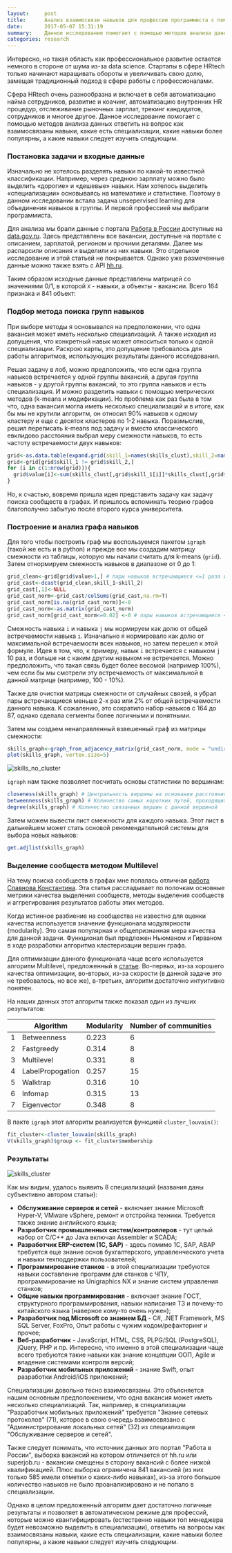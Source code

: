 ```yaml
---
layout:     post
title:      Анализ взаимосвязи навыков для профессии программиста с помощью графов в R 
date:       2017-05-07 15:31:19
summary:    Данное исследование помогает с помощью методов анализа данных ответить на вопрос как взаимосвязаны навыки, какие есть специализации, какие навыки более популярны, а какие навыки следует изучить следующим.
categories: research
---
```


Интересно, но такая область как профессиональное развитие остается немного в стороне от шума из-за data science. Стартапы в сфере HRtech только начинают наращивать обороты и увеличивать свою долю, замещая традиционный подход в сфере работы с профессионалами. 

Сфера HRtech очень разнообразна и включает в себя автоматизацию найма сотрудников, развитие и коачинг, автоматизацию внутренних HR процедур, отслеживание рыночных зарплат, трекинг кандидатов, сотрудников и многое другое. Данное исследование помогает с помощью методов анализа данных ответить на вопрос как взаимосвязаны навыки, какие есть специализации, какие навыки более популярны, а какие навыки следует изучить следующим.




### Постановка задачи и входные данные

Изначально не хотелось разделять навыки по какой-то известной классификации. Например, через среднюю зарплату можно было выделить «дорогие» и «дешевые» навыки. Нам хотелось выделить «специализации» основываясь на математике и статистике. Поэтому в данном исследовании встала задача unsepervised learning для объединения навыков в группы. И первой профессией мы выбрали программиста.
 
Для анализа мы брали данные с портала [Работа в России](http://trudvsem.ru) доступные на [data.gov.ru](http://data.gov.ru/opendata/7710538364-vacansii). Здесь представлены все вакансии, доступные на портале с описанием, зарплатой, регионом и прочими деталями. Далее мы распарсили описания и выделили из них навыки. Это отдельное исследование и этой статьей не покрывается. Однако уже размеченные данные можно также взять с API [hh.ru](http://hh.ru). 
 
Таким образом исходные данные представлены матрицей со значениями 0/1, в которой `X` - навыки, а объекты - вакансии. Всего 164 признака и 841 объект:




### Подбор метода поиска групп навыков

При выборе методы я основывался на предположении, что одна вакансия может иметь несколько специализаций. А также исходил из допущения, что конкретный навык может относиться только к одной специализации. Раскрою карты, это допущение требовалось для работы алгоритмов, использующих результаты данного исследования.

Решая задачу в лоб, можно предположить, что если одна группа навыков встречается у одной группы вакансий, а другая группа навыков - у другой группы вакансий, то это группа навыков и есть специализация. И можно разделить навыки с помощью метрических методов (k-means и модификации). Но проблема как раз была в том что, одна вакансия могла иметь несколько специализаций и в итоге, как бы мы не крутили алгоритм, он относил 90% навыков к одному кластеру и еще с десяток кластеров по 1-2 навыка. Поразмыслив, решил переписать k-means под задачу и вместо классического евклидово расстояния выбрал меру смежности навыков, то есть частоту встречаемости двух навыков:

```r
grid<-as.data.table(expand.grid(skill_1=names(skills_clust),skill_2=names(skills_clust)))
grid<-grid[grid$skill_1 != grid$skill_2,]
for (i in c(1:nrow(grid))){
  grid$value[i]<-sum(skills_clust[,grid$skill_1[i]]*skills_clust[,grid$skill_2[i]])
}
```

Но, к счастью, вовремя пришла идея представить задачу как задачу поиска сообществ в графах. И пришлось вспоминать теорию графов благополучно забытую после второго курса университета. 




### Построение и анализ графа навыков

Для того чтобы построить граф мы воспользуемся пакетом `igraph` (такой же есть и в python) и прежде все мы создадим матрицу смежности из таблицы, которую мы начали считать для k-means (`grid`). Затем отнормируем смежность навыков в диапазоне от 0 до 1: 

```r
grid_clean<-grid[grid$value>1,] # пары навыков встречающиеся <=1 раза исключаются
grid_cast<-dcast(grid_clean,skill_1~skill_2)
grid_cast[,1]<-NULL
grid_cast_norm<-grid_cast/colSums(grid_cast,na.rm=T)
grid_cast_norm[is.na(grid_cast_norm)]<-0
grid_cast_norm<-as.matrix(grid_cast_norm) 
grid_cast_norm[grid_cast_norm<=0.02] <-0 # пары навыков встречающиеся <=2% исключаются
```

Смежность навыка `i` и навыка `j` мы нормируем как долю от общей встречаемости навыка `i`. Изначально я нормировало как долю от максимальной встречаемости всех навыков, но затем перешел к этой формуле. Идея в том, что, к примеру, навык `i` встречается с навыком `j` 10 раз, и больше ни с каким другим навыком не встречается. Можно предположить, что такая связь будет более весомой (например 100%), чем если бы мы смотрели эту встречаемость от максимальной в данной матрице (например, 100 - 10%).

Также для очистки матрицы смежности от случайных связей, я убрал пары встречающиеся меньше 2-х раз или 2% от общей встречаемости данного навыка. К сожалению, это сократило набор навыков с 164 до 87, однако сделала сегменты более логичными и понятными.

Затем мы создаем ненаправленный взвешенный граф из матрицы смежности:

```r
skills_graph<-graph_from_adjacency_matrix(grid_cast_norm, mode = "undirected",weighted=T)
plot(skills_graph, vertex.size=5)
```

![skills_no_cluster](https://raw.githubusercontent.com/alexakimenko/alexakimenko.github.io/master/images/skills.001.png "skills no cluster")

`igraph` нам также позволяет посчитать основы статистики по вершинам:

```r
closeness(skills_graph) # Центральность вершины на основании расстояния до других вершин
betweenness(skills_graph) # Количество самых коротких путей, проходящих через вершину
degree(skills_graph) # Количество связанных вершин с данной вершиной
```

Затем можем вывести лист смежности для каждого навыка. Этот лист в дальнейшем может стать основой рекомендательной системы для выбора новых навыков:

```r
get.adjlist(skills_graph)
```




### Выделение сообществ методом Multilevel

На тему поиска сообществ в графах мне попалась отличная [работа Славнова Константина](http://www.machinelearning.ru/wiki/images/6/60/2015_417_SlavnovKA.pdf). Эта статья рассладывает по полочкам основные метрики качества выделения сообществ, методы выделения сообществ и аггрегирования результатов работы этих методов.

Когда истинное разбиение на сообщества не известно для оценки качества используется значение функционала модулярности (modularity). Это самая популярная и общепризнанная мера качества для данной задачи. Функционал был предложен Ньюманом и Гирваном в ходе разработки алгоритма кластеризации вершин графа.

Для оптимизации данного функционала чаще всего используется алгоритм Multilevel, предложенный в [статье](https://arxiv.org/abs/0803.0476). Во-первых, из-за хорошего качества оптимизации, во-вторых, из-за скорости (в данной задаче это не требовалось, но все же), в-третьих, алгоритм достаточно интуитивно понятен.

На наших данных этот алгоритм также показал один из лучших результатов:

| |Algorithm|Modularity|Number of communities|
|---|---|---|---|
|1|Betweenness|0.223|6|
|2|Fastgreedy|0.314|8
|3|Multilevel|0.331|8|
|4|LabelPropogation|0.257|15|
|5|Walktrap|0.316|10|
|6|Infomap|0.315|13|
|7|Eigenvector|0.348|8|

В пакте `igraph` этот алгоритм реализуется функцией `cluster_louvain()`:

```r
fit_cluster<-cluster_louvain(skills_graph)
V(skills_graph)$group <- fit_cluster$membership
```




### Результаты


![skills_cluster](https://raw.githubusercontent.com/alexakimenko/alexakimenko.github.io/master/images/skills.003.jpeg "skills cluster")

Как мы видим, удалось выявить 8 специализаций (названия даны субъективно автором статьи):

* **Обслуживание серверов и сетей** - включает знание Microsoft Hyper-V, VMware vSphere, ремонт и отстройка техники. Требуется также знание английского языка;
* **Разработчик промышленных систем/контроллеров** - тут целый набор от C/C++ до Java включая Assembler и SCADA;
* **Разработчик ERP-систем (1С, SAP)** - здесь помимо 1C, SAP, ABAP требуется еще знание основ бухгалтерcкого, управленческого учета и навыки техподдержки пользователей;
* **Программирование станков** - в этой специализации требуются навыки составление программ для станков с ЧПУ, программирование на Unigraphics NX и знание систем управления станков;
* **Общие навыки программирования** - включает знание ГОСТ, структурного программирования, навыки написания ТЗ и почему-то китайского языка (наверное кому-то очень нужен);
* **Разработчик под Microsoft со знанием БД** - C#, .NET Framework, MS SQL Server, FoxPro, Опыт работы с чужим кодом/рефакторинг и прочее;
* **Веб-разработчик** - JavaScript, HTML, СSS, PLPG/SQL (PostgreSQL), jQuery, PHP  и пр. Интересно, что именно в этой специализации чаще всего требуются такие навыки как знание концепции ООП, Agile и владение системами контроля версий;
* **Разработчик мобильных приложений** - знание Swift, опыт разработки Android/iOS приложений;

Специализации довольно тесно взаимосвязаны. Это объясняется нашим основным предположением, что одна вакансия может иметь несколько специализаций. Так, например, в специализации "Разработчик мобильных приложений" требуется "Знание сетевых протоколов" (71), которое в свою очередь взаимосвязано с "Администрирование локальных сетей" (32) из специализации "Обслуживание серверов и сетей". 

Также следует понимать, что источник данных это портал "Работа в России", выборка вакансий на котором отличается от hh.ru или superjob.ru - вакансии смещены в сторону вакансий с более низкой квалификацией. Плюс выборка ограничена 841 вакансией (из них только 585 имели отметки о каких-либо навыках), из-за этого большое количество навыков не было проанализировано и не попало в специализации. 

Однако в целом предложенный алгоритм дает достаточно логичные результаты и позволяет в автоматическом режиме для профессий, которые можно квантифицировать (естественно навыки топ менеджера будет невозможно выделить в специализации), ответить на вопросы как взаимосвязаны навыки, какие есть специализации, какие навыки более популярны, а какие навыки следует изучить следующим. 

<div id="htmlwidget-b0455ce68871389b164e" style="width:672px;height:500px;" class="visNetwork html-widget"></div>
<script type="application/json" data-for="htmlwidget-b0455ce68871389b164e">{"x":{"nodes":{"id":["1","2","3","4","5","6","7","8","9","10","11","12","14","15","16","17","18","20","21","26","27","28","29","30","32","33","36","37","43","44","45","47","48","49","51","52","53","54","58","59","60","62","64","66","70","71","72","75","76","78","80","81","82","85","87","88","90","91","93","96","98","99","104","106","108","109","111","115","116","117","118","120","122","128","133","135","136","137","138","145","146","147","151","152","155","157","164"],"group":[3,6,7,7,7,7,6,1,5,2,7,8,6,2,7,6,3,7,5,2,3,5,6,6,1,2,8,7,1,1,5,1,1,6,5,3,2,1,5,3,6,6,2,5,1,8,3,3,3,2,6,1,2,7,7,7,1,2,2,6,3,4,3,4,5,5,6,6,8,6,6,6,2,7,7,7,7,8,7,8,5,8,4,5,8,8,8],"color":["#BEBADA","#FDB462","#B3DE69","#B3DE69","#B3DE69","#B3DE69","#FDB462","#8DD3C7","#80B1D3","#FFFFB3","#B3DE69","#FCCDE5","#FDB462","#FFFFB3","#B3DE69","#FDB462","#BEBADA","#B3DE69","#80B1D3","#FFFFB3","#BEBADA","#80B1D3","#FDB462","#FDB462","#8DD3C7","#FFFFB3","#FCCDE5","#B3DE69","#8DD3C7","#8DD3C7","#80B1D3","#8DD3C7","#8DD3C7","#FDB462","#80B1D3","#BEBADA","#FFFFB3","#8DD3C7","#80B1D3","#BEBADA","#FDB462","#FDB462","#FFFFB3","#80B1D3","#8DD3C7","#FCCDE5","#BEBADA","#BEBADA","#BEBADA","#FFFFB3","#FDB462","#8DD3C7","#FFFFB3","#B3DE69","#B3DE69","#B3DE69","#8DD3C7","#FFFFB3","#FFFFB3","#FDB462","#BEBADA","#FB8072","#BEBADA","#FB8072","#80B1D3","#80B1D3","#FDB462","#FDB462","#FCCDE5","#FDB462","#FDB462","#FDB462","#FFFFB3","#B3DE69","#B3DE69","#B3DE69","#B3DE69","#FCCDE5","#B3DE69","#FCCDE5","#80B1D3","#FCCDE5","#FB8072","#80B1D3","#FCCDE5","#FCCDE5","#FCCDE5"],"title":["<p>Кластер:Обслуживание серверов и сетей<br>Навык:Server 2008+<br>Количество соседей:10\u003c/p>","<p>Кластер:Обслуживание серверов и сетей<br>Навык:Администрирование локальных сетей<br>Количество соседей:13\u003c/p>","<p>Кластер:Обслуживание серверов и сетей<br>Навык:Установка/настройка ПО<br>Количество соседей:15\u003c/p>","<p>Кластер:Обслуживание серверов и сетей<br>Навык:Работа с серверами<br>Количество соседей:9\u003c/p>","<p>Кластер:Обслуживание серверов и сетей<br>Навык:Поддержание UNIX-подобных операционных систем<br>Количество соседей:4\u003c/p>","<p>Кластер:Обслуживание серверов и сетей<br>Навык:Знание основ сетевой безопасности<br>Количество соседей:4\u003c/p>","<p>Кластер:Обслуживание серверов и сетей<br>Навык:Ремонт/отстройка техники<br>Количество соседей:8\u003c/p>","<p>Кластер:Обслуживание серверов и сетей<br>Навык:Опыт использования сетевых технологий взаимодействия<br>Количество соседей:4\u003c/p>","<p>Кластер:Обслуживание серверов и сетей<br>Навык:Знание английского языка<br>Количество соседей:23\u003c/p>","<p>Кластер:Обслуживание серверов и сетей<br>Навык:Microsoft Hyper-V, VMware vSphere<br>Количество соседей:4\u003c/p>","<p>Кластер:Разработчик промышленных систем/контроллеров<br>Навык:C/C++<br>Количество соседей:24\u003c/p>","<p>Кластер:Разработчик промышленных систем/контроллеров<br>Навык:Java<br>Количество соседей:25\u003c/p>","<p>Кластер:Разработчик промышленных систем/контроллеров<br>Навык:P-CAD<br>Количество соседей:3\u003c/p>","<p>Кластер:Разработчик промышленных систем/контроллеров<br>Навык:Assembler<br>Количество соседей:4\u003c/p>","<p>Кластер:Разработчик промышленных систем/контроллеров<br>Навык:Программирование микроконтроллеров<br>Количество соседей:5\u003c/p>","<p>Кластер:Разработчик промышленных систем/контроллеров<br>Навык:Знание архитектуры процессоров<br>Количество соседей:3\u003c/p>","<p>Кластер:Разработчик промышленных систем/контроллеров<br>Навык:Разработка и программирование под Linux<br>Количество соседей:3\u003c/p>","<p>Кластер:Разработчик промышленных систем/контроллеров<br>Навык:Siemens Simatic<br>Количество соседей:3\u003c/p>","<p>Кластер:Разработчик промышленных систем/контроллеров<br>Навык:SCADA<br>Количество соседей:1\u003c/p>","<p>Кластер:Разработчик промышленных систем/контроллеров<br>Навык:Знание основ работы в СУБД<br>Количество соседей:16\u003c/p>","<p>Кластер:Разработчик промышленных систем/контроллеров<br>Навык:Знание web-серверов и серверов приложений<br>Количество соседей:7\u003c/p>","<p>Кластер:Разработчик ERP-систем (1С, SAP)<br>Навык:1C<br>Количество соседей:19\u003c/p>","<p>Кластер:Разработчик ERP-систем (1С, SAP)<br>Навык:Знание основ бухгалтерcкого учета<br>Количество соседей:8\u003c/p>","<p>Кластер:Разработчик ERP-систем (1С, SAP)<br>Навык:Знание основ управленческого учета<br>Количество соседей:6\u003c/p>","<p>Кластер:Разработчик ERP-систем (1С, SAP)<br>Навык:Написание технической документации к программам<br>Количество соседей:26\u003c/p>","<p>Кластер:Разработчик ERP-систем (1С, SAP)<br>Навык:Администрирование сайта<br>Количество соседей:3\u003c/p>","<p>Кластер:Разработчик ERP-систем (1С, SAP)<br>Навык:Знакомство с технологиями и протоколами разработки telecom приложений<br>Количество соседей:3\u003c/p>","<p>Кластер:Разработчик ERP-систем (1С, SAP)<br>Навык:SAP R/3<br>Количество соседей:2\u003c/p>","<p>Кластер:Разработчик ERP-систем (1С, SAP)<br>Навык:ABAP<br>Количество соседей:1\u003c/p>","<p>Кластер:Разработчик ERP-систем (1С, SAP)<br>Навык:Знание правил информационной безопасности<br>Количество соседей:2\u003c/p>","<p>Кластер:Разработчик ERP-систем (1С, SAP)<br>Навык:Техническая поддержка пользователей<br>Количество соседей:7\u003c/p>","<p>Кластер:Программирование станков<br>Навык:Составление программ для станков с ЧПУ<br>Количество соседей:4\u003c/p>","<p>Кластер:Программирование станков<br>Навык:Unigraphics NX<br>Количество соседей:1\u003c/p>","<p>Кластер:Программирование станков<br>Навык:Знание систем управления стаков с ЧПУ (Hendenhain, Siemens)<br>Количество соседей:1\u003c/p>","<p>Кластер:Общие навыки прграммирования<br>Навык:Отладка/тестирование/сопровождение ПО<br>Количество соседей:27\u003c/p>","<p>Кластер:Общие навыки прграммирования<br>Навык:Знание законодательной базы<br>Количество соседей:1\u003c/p>","<p>Кластер:Общие навыки прграммирования<br>Навык:Знание ГОСТ программирования<br>Количество соседей:6\u003c/p>","<p>Кластер:Общие навыки прграммирования<br>Навык:Чтение технической документации на английском языке<br>Количество соседей:17\u003c/p>","<p>Кластер:Общие навыки прграммирования<br>Навык:Разработка ПО<br>Количество соседей:38\u003c/p>","<p>Кластер:Общие навыки прграммирования<br>Навык:Разработка математических моделей и алгоритмов решения задач<br>Количество соседей:2\u003c/p>","<p>Кластер:Общие навыки прграммирования<br>Навык:Знание приципов структурного программирования<br>Количество соседей:7\u003c/p>","<p>Кластер:Общие навыки прграммирования<br>Навык:Знание сетевых технологий<br>Количество соседей:1\u003c/p>","<p>Кластер:Общие навыки прграммирования<br>Навык:Составление ТЗ<br>Количество соседей:3\u003c/p>","<p>Кластер:Общие навыки прграммирования<br>Навык:Опыт работы с радиочастотным измерительным оборудованием<br>Количество соседей:1\u003c/p>","<p>Кластер:Общие навыки прграммирования<br>Навык:Знание китайского языка<br>Количество соседей:2\u003c/p>","<p>Кластер:Разработчик под Microsoft со знанием БД<br>Навык:C#<br>Количество соседей:24\u003c/p>","<p>Кластер:Разработчик под Microsoft со знанием БД<br>Навык:TSQL (MySQL)<br>Количество соседей:28\u003c/p>","<p>Кластер:Разработчик под Microsoft со знанием БД<br>Навык:VBA<br>Количество соседей:7\u003c/p>","<p>Кластер:Разработчик под Microsoft со знанием БД<br>Навык:PL/SQL (Oracle)<br>Количество соседей:11\u003c/p>","<p>Кластер:Разработчик под Microsoft со знанием БД<br>Навык:.NET<br>Количество соседей:10\u003c/p>","<p>Кластер:Разработчик под Microsoft со знанием БД<br>Навык:Microsoft Visual Studio<br>Количество соседей:15\u003c/p>","<p>Кластер:Разработчик под Microsoft со знанием БД<br>Навык:Delphi<br>Количество соседей:4\u003c/p>","<p>Кластер:Разработчик под Microsoft со знанием БД<br>Навык:MS SQL Server<br>Количество соседей:28\u003c/p>","<p>Кластер:Разработчик под Microsoft со знанием БД<br>Навык:Владение технологиями J2EE (EJB.JPA.JMS.MQ)<br>Количество соседей:5\u003c/p>","<p>Кластер:Разработчик под Microsoft со знанием БД<br>Навык:Проектирование/администрирование СУБД<br>Количество соседей:7\u003c/p>","<p>Кластер:Разработчик под Microsoft со знанием БД<br>Навык:Опыт работы с чужим кодом/рефакторинг<br>Количество соседей:16\u003c/p>","<p>Кластер:Разработчик под Microsoft со знанием БД<br>Навык:FoxPro<br>Количество соседей:1\u003c/p>","<p>Кластер:Разработчик под Microsoft со знанием БД<br>Навык:WebStorm<br>Количество соседей:12\u003c/p>","<p>Кластер:Разработчик под Microsoft со знанием БД<br>Навык:Умение создания WCF сервисов<br>Количество соседей:12\u003c/p>","<p>Кластер:Разработчик под Microsoft со знанием БД<br>Навык:Знание ADO.NET Entity Framework<br>Количество соседей:12\u003c/p>","<p>Кластер:Разработчик под Microsoft со знанием БД<br>Навык:Умениие работать с Team Foundation Server<br>Количество соседей:15\u003c/p>","<p>Кластер:Веб-разработчик<br>Навык:SQL<br>Количество соседей:24\u003c/p>","<p>Кластер:Веб-разработчик<br>Навык:JavaScript<br>Количество соседей:21\u003c/p>","<p>Кластер:Веб-разработчик<br>Навык:HTML<br>Количество соседей:24\u003c/p>","<p>Кластер:Веб-разработчик<br>Навык:СSS<br>Количество соседей:11\u003c/p>","<p>Кластер:Веб-разработчик<br>Навык:PLPG/SQL (PostgreSQL)<br>Количество соседей:2\u003c/p>","<p>Кластер:Веб-разработчик<br>Навык:Знание концепции ООП<br>Количество соседей:23\u003c/p>","<p>Кластер:Веб-разработчик<br>Навык:Знание Agile<br>Количество соседей:6\u003c/p>","<p>Кластер:Веб-разработчик<br>Навык:jQuery<br>Количество соседей:10\u003c/p>","<p>Кластер:Веб-разработчик<br>Навык:Владение системами контроля версий<br>Количество соседей:16\u003c/p>","<p>Кластер:Веб-разработчик<br>Навык:Adove Flash<br>Количество соседей:2\u003c/p>","<p>Кластер:Веб-разработчик<br>Навык:PHP<br>Количество соседей:19\u003c/p>","<p>Кластер:Веб-разработчик<br>Навык:Python<br>Количество соседей:1\u003c/p>","<p>Кластер:Веб-разработчик<br>Навык:Знание JavaScript фреймворков<br>Количество соседей:4\u003c/p>","<p>Кластер:Веб-разработчик<br>Навык:Разработка магазинов на Magento<br>Количество соседей:10\u003c/p>","<p>Кластер:Веб-разработчик<br>Навык:Знание PHP фреймворков<br>Количество соседей:10\u003c/p>","<p>Кластер:Веб-разработчик<br>Навык:Bootstrap (2,3) LESS<br>Количество соседей:3\u003c/p>","<p>Кластер:Разработчик под macOS/iOS<br>Навык:Разработка на iOS<br>Количество соседей:10\u003c/p>","<p>Кластер:Разработчик под macOS/iOS<br>Навык:XML<br>Количество соседей:8\u003c/p>","<p>Кластер:Разработчик под macOS/iOS<br>Навык:Знание сетевых протоколов<br>Количество соседей:2\u003c/p>","<p>Кластер:Разработчик под macOS/iOS<br>Навык:Опыт разработки под мобильные устройства<br>Количество соседей:19\u003c/p>","<p>Кластер:Разработчик под macOS/iOS<br>Навык:Знание технологии API<br>Количество соседей:19\u003c/p>","<p>Кластер:Разработчик под macOS/iOS<br>Навык:Разработка Android приложений<br>Количество соседей:2\u003c/p>","<p>Кластер:Разработчик под macOS/iOS<br>Навык:Objective-C/Swift<br>Количество соседей:1\u003c/p>","<p>Кластер:Разработчик под macOS/iOS<br>Навык:Rest<br>Количество соседей:6\u003c/p>","<p>Кластер:Разработчик под macOS/iOS<br>Навык:SOAP<br>Количество соседей:6\u003c/p>","<p>Кластер:Разработчик под macOS/iOS<br>Навык:JSON<br>Количество соседей:6\u003c/p>"],"label":["1","2","3","4","5","6","7","8","9","10","11","12","14","15","16","17","18","20","21","26","27","28","29","30","32","33","36","37","43","44","45","47","48","49","51","52","53","54","58","59","60","62","64","66","70","71","72","75","76","78","80","81","82","85","87","88","90","91","93","96","98","99","104","106","108","109","111","115","116","117","118","120","122","128","133","135","136","137","138","145","146","147","151","152","155","157","164"]},"edges":{"from":["1","1","1","1","1","1","1","1","1","1","1","1","1","1","1","1","1","1","1","2","2","2","2","2","2","2","2","2","2","2","2","2","2","2","2","2","2","2","2","2","2","2","2","3","3","3","3","3","3","3","3","3","3","3","3","3","3","3","3","3","3","3","3","3","3","4","4","4","4","4","4","4","4","4","4","4","4","4","4","4","4","4","4","4","5","5","5","5","5","5","5","5","5","5","5","5","5","5","5","5","5","5","5","5","5","6","6","6","6","6","6","6","7","7","7","7","7","7","7","7","7","7","7","7","7","7","7","7","7","7","7","7","7","7","7","7","8","8","8","8","8","9","9","9","9","9","9","9","9","9","9","9","9","9","9","9","9","9","9","9","9","9","9","9","9","10","10","10","10","10","10","10","10","10","10","10","10","10","10","10","10","10","10","10","10","11","12","12","12","12","12","12","12","12","12","12","14","14","14","14","14","14","15","15","15","15","15","15","15","15","15","15","15","15","15","15","15","15","15","15","16","16","16","16","16","16","16","16","16","16","16","16","16","16","17","17","17","17","17","17","18","18","18","18","18","18","20","20","21","26","26","27","27","27","28","28","28","28","29","29","29","29","29","30","30","30","30","30","30","30","30","30","30","30","32","32","32","32","32","32","32","32","32","32","33","33","33","36","36","36","36","36","36","37","37","37","37","37","43","43","43","43","43","43","43","43","43","43","44","44","44","44","45","45","45","45","45","45","45","45","47","49","49","49","51","51","51","51","51","51","51","51","51","51","51","51","51","51","51","51","51","51","52","52","52","52","52","52","52","52","52","52","52","52","52","53","54","60","60","60","60","60","60","60","60","60","60","62","70","70","75","81","81","81","81","81","81","81","81","85","85","85","85","85","85","88","88","88","88","88","93","96","96","96","96","96","98","99","99","115","115","115","115","116","116","116","116","116","116","116","117","117","118","133","135","135","136","137","137","137","137","155","155","157"],"to":["3","9","18","27","32","43","44","45","51","52","54","59","66","72","81","93","98","104","109","3","4","5","6","7","8","9","10","15","16","29","30","45","51","52","60","81","93","96","115","116","117","118","120","4","5","6","7","8","11","14","15","16","17","20","37","51","60","62","72","80","85","88","135","136","137","5","6","7","8","10","15","16","37","60","85","88","93","120","122","133","135","136","137","138","6","7","8","10","15","16","29","37","45","60","85","88","93","120","122","128","133","135","136","137","138","8","16","60","85","88","96","133","9","10","15","16","17","30","37","45","51","52","60","81","85","88","96","111","115","116","117","118","120","135","136","137","32","60","70","81","90","18","27","28","30","32","43","44","51","52","54","58","60","66","81","88","96","99","104","115","116","117","118","120","152","15","16","26","29","30","33","43","45","51","53","60","64","78","80","81","82","88","91","93","122","88","36","45","71","116","137","145","147","155","157","164","15","16","17","52","60","80","16","17","20","29","36","43","45","51","60","62","78","81","82","85","88","93","122","137","17","20","29","37","51","81","85","87","88","93","122","135","136","137","20","49","52","60","62","80","27","51","52","75","93","104","51","81","28","51","53","51","52","104","44","51","52","66","51","60","85","93","96","45","52","60","81","93","96","115","116","117","118","120","43","44","47","48","51","54","70","71","81","90","51","53","64","45","116","137","155","157","164","85","88","135","136","137","44","47","48","51","52","54","59","66","82","93","47","48","51","54","51","52","60","96","109","116","120","137","48","51","60","93","52","53","54","58","60","64","66","78","80","81","88","93","99","104","108","109","146","152","54","59","60","66","72","81","96","104","115","116","117","118","120","93","66","62","80","81","85","96","115","116","117","118","120","80","81","90","76","88","90","96","115","116","117","118","120","87","88","96","135","136","137","93","122","135","136","137","122","115","116","117","118","120","104","106","151","116","117","118","120","117","118","120","137","155","157","164","118","120","120","138","136","137","137","145","155","157","164","157","164","164"],"weight":[0.0240963855421687,0.102564102564103,0.428571428571429,0.3,0.0806451612903226,0.135416666666667,0.1,0.0465116279069767,0.162393162393162,0.079646017699115,0.0909090909090909,0.333333333333333,0.117647058823529,0.222222222222222,0.0363636363636364,0.102040816326531,0.5,0.347826086956522,0.285714285714286,0.036144578313253,0.037037037037037,0.032967032967033,0.075,0.0813953488372093,0.1,0.021978021978022,0.0769230769230769,0.0549450549450549,0.021978021978022,0.233333333333333,0.0888888888888889,0.0697674418604651,0.0549450549450549,0.021978021978022,0.0879120879120879,0.0363636363636364,0.0408163265306122,0.106382978723404,0.09375,0.0714285714285714,0.09375,0.09375,0.0930232558139535,0.0864197530864197,0.0843373493975904,0.125,0.0240963855421687,0.1,0.6,0.0869565217391304,0.0240963855421687,0.072289156626506,0.242424242424242,0.1,0.0714285714285714,0.0240963855421687,0.0481927710843374,0.153846153846154,0.222222222222222,0.166666666666667,0.0612244897959184,0.104477611940299,0.1,0.1,0.0476190476190476,0.172839506172839,0.175,0.037037037037037,0.1,0.0246913580246914,0.037037037037037,0.0740740740740741,0.142857142857143,0.037037037037037,0.0612244897959184,0.104477611940299,0.0408163265306122,0.0465116279069767,0.142857142857143,0.3,0.1,0.1,0.0476190476190476,0.333333333333333,0.225,0.0581395348837209,0.1,0.0467289719626168,0.043010752688172,0.0747663551401869,0.0666666666666667,0.178571428571429,0.0697674418604651,0.0531914893617021,0.0816326530612245,0.134328358208955,0.0408163265306122,0.0465116279069767,0.142857142857143,1,0.3,0.1,0.1,0.0714285714285714,0.333333333333333,0.1,0.075,0.075,0.05,0.05,0.05,0.2,0.0348837209302326,0.0232558139534884,0.0232558139534884,0.0348837209302326,0.0606060606060606,0.0666666666666667,0.107142857142857,0.0930232558139535,0.0232558139534884,0.0581395348837209,0.0697674418604651,0.0363636363636364,0.0408163265306122,0.0597014925373134,0.0638297872340425,1,0.09375,0.0476190476190476,0.09375,0.09375,0.0697674418604651,0.1,0.1,0.0714285714285714,0.1,0.1,0.25,0.1,0.222222222222222,0.0571428571428571,0.1,0.230769230769231,0.0444444444444444,0.032258064516129,0.125,0.133333333333333,0.431472081218274,0.168141592920354,0.0681818181818182,0.4,0.0212765957446809,0.235294117647059,0.0363636363636364,0.0298507462686567,0.0425531914893617,0.166666666666667,0.130434782608696,0.0625,0.0476190476190476,0.0625,0.0625,0.0465116279069767,0.5,0.129032258064516,0.055045871559633,0.333333333333333,0.133333333333333,0.0888888888888889,0.466666666666667,0.03125,0.116279069767442,0.141732283464567,0.307692307692308,0.0212765957446809,0.333333333333333,0.454545454545455,0.208333333333333,0.0727272727272727,0.4,0.0447761194029851,1,0.183673469387755,0.142857142857143,0.4,0.117647058823529,0.0909090909090909,0.5,0.0909090909090909,0.0909090909090909,0.5,1,0.153846153846154,0.153846153846154,0.166666666666667,0.260869565217391,0.173913043478261,0.130434782608696,0.0869565217391304,0.130434782608696,0.130434782608696,0.118279569892473,0.0606060606060606,0.25,0.1,0.117647058823529,0.032258064516129,0.0465116279069767,0.043010752688172,0.043010752688172,0.153846153846154,0.363636363636364,0.0727272727272727,0.3,0.0408163265306122,0.0298507462686567,0.0408163265306122,0.142857142857143,0.0476190476190476,0.0606060606060606,0.25,0.0666666666666667,0.107142857142857,0.0642201834862385,0.0727272727272727,0.183673469387755,0.5,0.119402985074627,0.0816326530612245,0.142857142857143,0.1,0.1,0.0714285714285714,0.1,0.2,0.0606060606060606,0.0909090909090909,0.230769230769231,0.166666666666667,0.3,0.0571428571428571,0.0857142857142857,0.4,0.0857142857142857,0.0869565217391304,0.15,0.15,1,0.333333333333333,0.333333333333333,0.1,0.1,0.1,0.0769230769230769,0.230769230769231,0.0769230769230769,0.307692307692308,0.0666666666666667,0.133333333333333,0.0666666666666667,0.0666666666666667,0.0666666666666667,0.0697674418604651,0.0444444444444444,0.0666666666666667,0.0444444444444444,0.0444444444444444,0.0888888888888889,0.09375,0.0714285714285714,0.09375,0.09375,0.0930232558139535,0.241935483870968,0.2,0.25,0.307692307692308,0.0483870967741935,0.318181818181818,0.25,0.5,0.0363636363636364,0.333333333333333,0.2,0.2,0.333333333333333,0.117647058823529,0.117647058823529,0.176470588235294,0.153846153846154,0.153846153846154,0.166666666666667,0.0714285714285714,0.107142857142857,0.1,0.1,0.0714285714285714,0.1,0.25,0.230769230769231,0.09375,0.135416666666667,0.25,0.333333333333333,0.0588235294117647,0.3,0.0408163265306122,0.25,0.307692307692308,0.1,0.1,0.0465116279069767,0.0465116279069767,0.0697674418604651,0.0465116279069767,0.285714285714286,0.0476190476190476,0.0465116279069767,0.0476190476190476,0.25,0.2,0.4,0.2,0.123893805309735,0.423076923076923,0.0909090909090909,0.6,0.0212765957446809,0.333333333333333,0.235294117647059,0.181818181818182,0.125,0.0545454545454545,0.0298507462686567,0.102040816326531,0.166666666666667,0.130434782608696,1,0.428571428571429,1,0.5,0.0681818181818182,0.333333333333333,0.0425531914893617,0.0588235294117647,0.555555555555556,0.0363636363636364,0.0638297872340425,0.130434782608696,0.0625,0.0476190476190476,0.0625,0.0625,0.0465116279069767,0.0769230769230769,0.0588235294117647,0.307692307692308,0.125,0.0363636363636364,0.0408163265306122,0.0851063829787234,0.09375,0.0476190476190476,0.09375,0.09375,0.0697674418604651,0.153846153846154,0.25,0.25,1,0.0363636363636364,0.222222222222222,0.0425531914893617,0.0625,0.0476190476190476,0.0625,0.0625,0.0697674418604651,0.5,0.0612244897959184,0.0425531914893617,0.1,0.1,0.0476190476190476,0.0612244897959184,0.142857142857143,0.1,0.1,0.0476190476190476,0.142857142857143,0.09375,0.0714285714285714,0.09375,0.09375,0.0930232558139535,0.5,1,1,0.0625,0.09375,0.09375,0.09375,0.0625,0.0625,0.0714285714285714,0.0476190476190476,0.153846153846154,0.153846153846154,0.166666666666667,0.09375,0.09375,0.09375,0.333333333333333,0.1,0.1,0.1,0.5,0.153846153846154,0.153846153846154,0.166666666666667,0.230769230769231,0.166666666666667,0.166666666666667],"width":[0.0240963855421687,0.102564102564103,0.428571428571429,0.3,0.0806451612903226,0.135416666666667,0.1,0.0465116279069767,0.162393162393162,0.079646017699115,0.0909090909090909,0.333333333333333,0.117647058823529,0.222222222222222,0.0363636363636364,0.102040816326531,0.5,0.347826086956522,0.285714285714286,0.036144578313253,0.037037037037037,0.032967032967033,0.075,0.0813953488372093,0.1,0.021978021978022,0.0769230769230769,0.0549450549450549,0.021978021978022,0.233333333333333,0.0888888888888889,0.0697674418604651,0.0549450549450549,0.021978021978022,0.0879120879120879,0.0363636363636364,0.0408163265306122,0.106382978723404,0.09375,0.0714285714285714,0.09375,0.09375,0.0930232558139535,0.0864197530864197,0.0843373493975904,0.125,0.0240963855421687,0.1,0.6,0.0869565217391304,0.0240963855421687,0.072289156626506,0.242424242424242,0.1,0.0714285714285714,0.0240963855421687,0.0481927710843374,0.153846153846154,0.222222222222222,0.166666666666667,0.0612244897959184,0.104477611940299,0.1,0.1,0.0476190476190476,0.172839506172839,0.175,0.037037037037037,0.1,0.0246913580246914,0.037037037037037,0.0740740740740741,0.142857142857143,0.037037037037037,0.0612244897959184,0.104477611940299,0.0408163265306122,0.0465116279069767,0.142857142857143,0.3,0.1,0.1,0.0476190476190476,0.333333333333333,0.225,0.0581395348837209,0.1,0.0467289719626168,0.043010752688172,0.0747663551401869,0.0666666666666667,0.178571428571429,0.0697674418604651,0.0531914893617021,0.0816326530612245,0.134328358208955,0.0408163265306122,0.0465116279069767,0.142857142857143,1,0.3,0.1,0.1,0.0714285714285714,0.333333333333333,0.1,0.075,0.075,0.05,0.05,0.05,0.2,0.0348837209302326,0.0232558139534884,0.0232558139534884,0.0348837209302326,0.0606060606060606,0.0666666666666667,0.107142857142857,0.0930232558139535,0.0232558139534884,0.0581395348837209,0.0697674418604651,0.0363636363636364,0.0408163265306122,0.0597014925373134,0.0638297872340425,1,0.09375,0.0476190476190476,0.09375,0.09375,0.0697674418604651,0.1,0.1,0.0714285714285714,0.1,0.1,0.25,0.1,0.222222222222222,0.0571428571428571,0.1,0.230769230769231,0.0444444444444444,0.032258064516129,0.125,0.133333333333333,0.431472081218274,0.168141592920354,0.0681818181818182,0.4,0.0212765957446809,0.235294117647059,0.0363636363636364,0.0298507462686567,0.0425531914893617,0.166666666666667,0.130434782608696,0.0625,0.0476190476190476,0.0625,0.0625,0.0465116279069767,0.5,0.129032258064516,0.055045871559633,0.333333333333333,0.133333333333333,0.0888888888888889,0.466666666666667,0.03125,0.116279069767442,0.141732283464567,0.307692307692308,0.0212765957446809,0.333333333333333,0.454545454545455,0.208333333333333,0.0727272727272727,0.4,0.0447761194029851,1,0.183673469387755,0.142857142857143,0.4,0.117647058823529,0.0909090909090909,0.5,0.0909090909090909,0.0909090909090909,0.5,1,0.153846153846154,0.153846153846154,0.166666666666667,0.260869565217391,0.173913043478261,0.130434782608696,0.0869565217391304,0.130434782608696,0.130434782608696,0.118279569892473,0.0606060606060606,0.25,0.1,0.117647058823529,0.032258064516129,0.0465116279069767,0.043010752688172,0.043010752688172,0.153846153846154,0.363636363636364,0.0727272727272727,0.3,0.0408163265306122,0.0298507462686567,0.0408163265306122,0.142857142857143,0.0476190476190476,0.0606060606060606,0.25,0.0666666666666667,0.107142857142857,0.0642201834862385,0.0727272727272727,0.183673469387755,0.5,0.119402985074627,0.0816326530612245,0.142857142857143,0.1,0.1,0.0714285714285714,0.1,0.2,0.0606060606060606,0.0909090909090909,0.230769230769231,0.166666666666667,0.3,0.0571428571428571,0.0857142857142857,0.4,0.0857142857142857,0.0869565217391304,0.15,0.15,1,0.333333333333333,0.333333333333333,0.1,0.1,0.1,0.0769230769230769,0.230769230769231,0.0769230769230769,0.307692307692308,0.0666666666666667,0.133333333333333,0.0666666666666667,0.0666666666666667,0.0666666666666667,0.0697674418604651,0.0444444444444444,0.0666666666666667,0.0444444444444444,0.0444444444444444,0.0888888888888889,0.09375,0.0714285714285714,0.09375,0.09375,0.0930232558139535,0.241935483870968,0.2,0.25,0.307692307692308,0.0483870967741935,0.318181818181818,0.25,0.5,0.0363636363636364,0.333333333333333,0.2,0.2,0.333333333333333,0.117647058823529,0.117647058823529,0.176470588235294,0.153846153846154,0.153846153846154,0.166666666666667,0.0714285714285714,0.107142857142857,0.1,0.1,0.0714285714285714,0.1,0.25,0.230769230769231,0.09375,0.135416666666667,0.25,0.333333333333333,0.0588235294117647,0.3,0.0408163265306122,0.25,0.307692307692308,0.1,0.1,0.0465116279069767,0.0465116279069767,0.0697674418604651,0.0465116279069767,0.285714285714286,0.0476190476190476,0.0465116279069767,0.0476190476190476,0.25,0.2,0.4,0.2,0.123893805309735,0.423076923076923,0.0909090909090909,0.6,0.0212765957446809,0.333333333333333,0.235294117647059,0.181818181818182,0.125,0.0545454545454545,0.0298507462686567,0.102040816326531,0.166666666666667,0.130434782608696,1,0.428571428571429,1,0.5,0.0681818181818182,0.333333333333333,0.0425531914893617,0.0588235294117647,0.555555555555556,0.0363636363636364,0.0638297872340425,0.130434782608696,0.0625,0.0476190476190476,0.0625,0.0625,0.0465116279069767,0.0769230769230769,0.0588235294117647,0.307692307692308,0.125,0.0363636363636364,0.0408163265306122,0.0851063829787234,0.09375,0.0476190476190476,0.09375,0.09375,0.0697674418604651,0.153846153846154,0.25,0.25,1,0.0363636363636364,0.222222222222222,0.0425531914893617,0.0625,0.0476190476190476,0.0625,0.0625,0.0697674418604651,0.5,0.0612244897959184,0.0425531914893617,0.1,0.1,0.0476190476190476,0.0612244897959184,0.142857142857143,0.1,0.1,0.0476190476190476,0.142857142857143,0.09375,0.0714285714285714,0.09375,0.09375,0.0930232558139535,0.5,1,1,0.0625,0.09375,0.09375,0.09375,0.0625,0.0625,0.0714285714285714,0.0476190476190476,0.153846153846154,0.153846153846154,0.166666666666667,0.09375,0.09375,0.09375,0.333333333333333,0.1,0.1,0.1,0.5,0.153846153846154,0.153846153846154,0.166666666666667,0.230769230769231,0.166666666666667,0.166666666666667],"color":["black","black","black","black","black","black","black","black","black","black","black","black","black","black","black","black","black","black","black","black","black","black","black","black","black","black","black","black","black","black","black","black","black","black","black","black","black","black","black","black","black","black","black","black","black","black","black","black","black","black","black","black","black","black","black","black","black","black","black","black","black","black","black","black","black","black","black","black","black","black","black","black","black","black","black","black","black","black","black","black","black","black","black","black","black","black","black","black","black","black","black","black","black","black","black","black","black","black","black","black","black","black","black","black","black","black","black","black","black","black","black","black","black","black","black","black","black","black","black","black","black","black","black","black","black","black","black","black","black","black","black","black","black","black","black","black","black","black","black","black","black","black","black","black","black","black","black","black","black","black","black","black","black","black","black","black","black","black","black","black","black","black","black","black","black","black","black","black","black","black","black","black","black","black","black","black","black","black","black","black","black","black","black","black","black","black","black","black","black","black","black","black","black","black","black","black","black","black","black","black","black","black","black","black","black","black","black","black","black","black","black","black","black","black","black","black","black","black","black","black","black","black","black","black","black","black","black","black","black","black","black","black","black","black","black","black","black","black","black","black","black","black","black","black","black","black","black","black","black","black","black","black","black","black","black","black","black","black","black","black","black","black","black","black","black","black","black","black","black","black","black","black","black","black","black","black","black","black","black","black","black","black","black","black","black","black","black","black","black","black","black","black","black","black","black","black","black","black","black","black","black","black","black","black","black","black","black","black","black","black","black","black","black","black","black","black","black","black","black","black","black","black","black","black","black","black","black","black","black","black","black","black","black","black","black","black","black","black","black","black","black","black","black","black","black","black","black","black","black","black","black","black","black","black","black","black","black","black","black","black","black","black","black","black","black","black","black","black","black","black","black","black","black","black","black","black","black","black","black","black","black","black","black","black","black","black","black","black","black","black","black","black","black","black","black","black","black","black","black","black","black","black","black","black","black","black","black","black","black","black","black","black","black","black","black","black","black","black","black","black","black","black","black","black"]},"nodesToDataframe":true,"edgesToDataframe":true,"options":{"width":"100%","height":"100%","nodes":{"shape":"dot"},"manipulation":{"enabled":false},"physics":{"barnesHut":{"gravitationalConstant":-10000,"springConstant":0.05}}},"groups":["3","6","7","1","5","2","8","4"],"width":null,"height":"500px","idselection":{"enabled":false},"byselection":{"enabled":false},"main":null,"submain":null,"footer":null},"evals":[],"jsHooks":[]}</script>
<p>Note that the <code>echo = FALSE</code> parameter was added to the code chunk to prevent printing of the R code that generated the plot.</p>
</div>

<div id="disqus_thread"></div>
<script>

/**
 *  RECOMMENDED CONFIGURATION VARIABLES: EDIT AND UNCOMMENT THE SECTION BELOW TO INSERT DYNAMIC VALUES FROM YOUR PLATFORM OR CMS.
 *  LEARN WHY DEFINING THESE VARIABLES IS IMPORTANT: https://disqus.com/admin/universalcode/#configuration-variables */
/*
var disqus_config = function () {
    this.page.url = PAGE_URL;  // Replace PAGE_URL with your page's canonical URL variable
    this.page.identifier = PAGE_IDENTIFIER; // Replace PAGE_IDENTIFIER with your page's unique identifier variable
};
*/
(function() { // DON'T EDIT BELOW THIS LINE
    var d = document, s = d.createElement('script');
    s.src = '//https-alexakimenko-github-io.disqus.com/embed.js';
    s.setAttribute('data-timestamp', +new Date());
    (d.head || d.body).appendChild(s);
})();
</script>
<noscript>Please enable JavaScript to view the <a href="https://disqus.com/?ref_noscript">comments powered by Disqus.</a></noscript>
